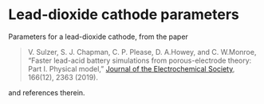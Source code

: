 # Lead-dioxide cathode parameters

Parameters for a lead-dioxide cathode, from the paper

> V. Sulzer, S. J. Chapman, C. P. Please, D. A.Howey, and C. W.Monroe, “Faster lead-acid battery simulations from porous-electrode theory: Part I. Physical model,” [Journal of the Electrochemical Society](https://doi.org/10.1149/2.0301910jes), 166(12), 2363 (2019).

and references therein.
